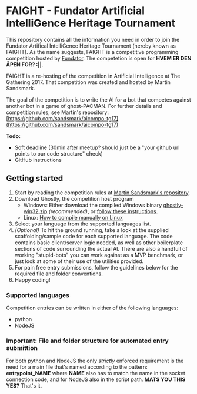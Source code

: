 # FAIGHT - Fundator Artificial IntelliGence Heritage Tournament

This repository contains all the information you need in order to join the Fundator Artifical IntelliGence Heritage Tournament (hereby known as FAIGHT). As the name suggests, FAIGHT is a competitive programming competition hosted by [Fundator](http://www.fundator.no). The competetion is open for **HVEM ER DEN ÅPEN FOR? :||**. 

FAIGHT is a re-hosting of the competition in Artificial Intelligence at The Gathering 2017. That competition was created and hosted by Martin Sandsmark. 

The goal of the competition is to write the AI for a bot that competes against another bot in a game of ghost-PACMAN. For further details and competition rules, see Martin's repository: [https://github.com/sandsmark/aicompo-tg17](https://github.com/sandsmark/aicompo-tg17)

**Todo:**
- Soft deadline (30min after meetup? should just be a "your github url points to our code structure" check)
- GitHub instructions

## Getting started
1. Start by reading the competition rules at  [Martin Sandsmark's repository](https://github.com/sandsmark/aicompo-tg17).
2. Download Ghostly, the competition host program
    * Windows: Either download the compiled Windows binary [ghostly-win32.zip](https://github.com/sandsmark/aicompo-tg17/releases) *(recommended)*, or [follow these instructions](https://github.com/sandsmark/aicompo-tg17#alternative).
    * Linux: [How to compile manually on Linux](https://github.com/sandsmark/aicompo-tg17#how-to-compile)
3. Select your language from the supported languages list.
4. *(Optional)* To hit the ground running, take a look at the supplied scaffolding/sample code for each supported language. The code contains basic client/server logic needed, as well as other boilerplate sections of code surrounding the actual AI. There are also a handfull of working "stupid-bots" you can work against as a MVP benchmark, or just look at some of their use of the utilities provided.
4. For pain free entry submissions, follow the guidelines below for the required file and folder conventions.
5. Happy coding!

### Supported languages
Competition entries can be written in either of the following languages:
* python
* NodeJS

### Important: File and folder structure for automated entry submittion
For both python and NodeJS the only *strictly* enforced requirement is the need for a main file that's named according to the pattern:
**entrypoint_NAME** where **NAME** also has to match the name in the socket connection code, and for NodeJS also in the script path. **MATS YOU THIS YES?**
That's it.

